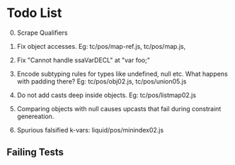 Todo List
=========

0.  Scrape Qualifiers

1.  Fix object accesses. Eg:
      tc/pos/map-ref.js,
      tc/pos/map.js,

2.  Fix "Cannot handle ssaVarDECL" at "var foo;"

3.  Encode subtyping rules for types like undefined, null etc. 
    What happens with padding there?
    Eg:
      tc/pos/obj02.js,
      tc/pos/union05.js

4.  Do not add casts deep inside objects.
    Eg:
      tc/pos/listmap02.js 

5.  Comparing objects with null causes upcasts that fail during constraint
    genereation.

6.  Spurious falsified k-vars:
    liquid/pos/minindex02.js


Failing Tests
-------------


